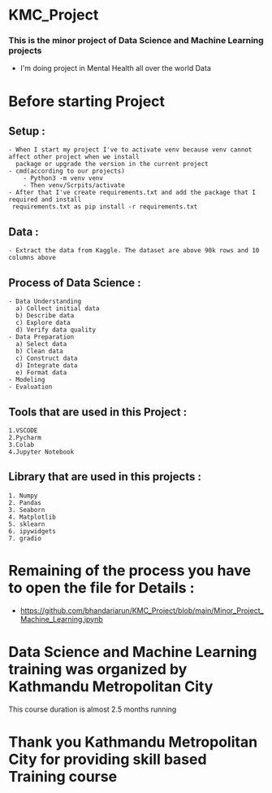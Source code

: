 # KMC_Project
### This is the minor project of Data Science and Machine Learning projects
- I'm doing project in Mental Health all over the world Data

# Before starting Project
  ## Setup :
    - When I start my project I've to activate venv because venv cannot affect other project when we install
      package or upgrade the version in the current project
    - cmd(according to our projects)
        - Python3 -m venv venv
        - Then venv/Scrpits/activate
    - After that I've create requirements.txt and add the package that I required and install 
     requirements.txt as pip install -r requirements.txt

  ## Data :
    - Extract the data from Kaggle. The dataset are above 90k rows and 10 columns above

  ## Process of Data Science :
    - Data Understanding
      a) Collect initial data
      b) Describe data
      c) Explore data
      d) Verify data quality
    - Data Preparation
      a) Select data
      b) Clean data
      c) Construct data
      d) Integrate data
      e) Format data
    - Modeling
    - Evaluation

  ## Tools that are used in this Project :
    1.VSCODE
    2.Pycharm
    3.Colab
    4.Jupyter Notebook


  ## Library that are used in this projects :
    1. Numpy
    2. Pandas
    3. Seaborn
    4. Matplotlib
    5. sklearn
    6. ipywidgets
    7. gradio

# Remaining of the process you have to open the file for Details : 
  - https://github.com/bhandariarun/KMC_Project/blob/main/Minor_Project_Machine_Learning.ipynb

# Data Science and Machine Learning training was organized by Kathmandu Metropolitan City

This course duration is almost 2.5 months running

# Thank you Kathmandu Metropolitan City for providing skill based Training course
